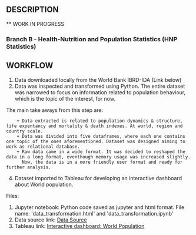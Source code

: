 ## DESCRIPTION

** WORK IN PROGRESS

### Branch B - Health-Nutrition and Population Statistics (HNP Statistics)


## WORKFLOW

1. Data downloaded locally from the World Bank IBRD-IDA (Link below) 
2. Data was inspected and transformed using Python. The entire dataset was narrowed to focus on information related to population behaviour, which is the topic of the interest, for now.

The main take aways from this step are:

        + Data extracted is related to population dynamics & structure, life expentancy and mortality & death indexes. At world, region and country scale.
        + Data was divided into five dataframes, where each one contains one topic of the ones aforementioned. Dataset was designed aiming to work as relational database.
        + Raw data came in a wide format. It was decided to reshaped the data in a long format, eventhough memory usage was increased slightly. 
          Now, the data is in a more friendly user format and ready for further analysis.
          
4.   Dataset imported to Tableau for developing an interactive dashboard about World population.

Files:

1. Jupyter notebook: Python code saved as jupyter and html format. File name: 'data_transformation.html' and 'data_transformation.ipynb'
2. Data source link: [Data Source](https://datacatalog.worldbank.org/search/dataset/0037652/Health-Nutrition-and-Population-Statistics)
3. Tableau link: [Interactive dashboard: World Population](https://public.tableau.com/views/HNPstats/Populationoverview?:language=en-US&:display_count=n&:origin=viz_share_link)
